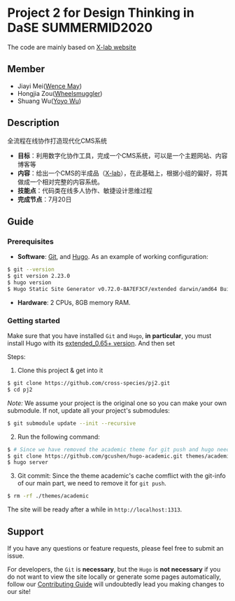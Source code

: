 # Project 2 for Design Thinking in DaSE SUMMERMID2020

The code are mainly based on [X-lab website](https://github.com/X-lab2017/xlab-website)

## Member

- Jiayi Mei([Wence May](https://github.com/orgs/cross-species/people/Wence-May))
- Hongjia Zou([Wheelsmuggler](https://github.com/Wheelsmuggler))
- Shuang Wu([Yoyo Wu](https://github.com/orgs/cross-species/people/1054096100))

## Description

全流程在线协作打造现代化CMS系统

- **目标**：利用数字化协作工具，完成一个CMS系统，可以是一个主题网站、内容博客等
- **内容**：给出一个CMS的半成品（[X-lab](https://github.com/X-lab2017/xlab-website)），在此基础上，根据小组的偏好，将其做成一个相对完整的内容系统。
- **技能点**：代码类在线多人协作、敏捷设计思维过程
- **完成节点**：7月20日

## Guide

### Prerequisites

* **Software**: [Git][git-install], and [Hugo][hugo-install]. As an example of working configuration:
```bash
$ git --version
$ git version 2.23.0
$ hugo version
$ Hugo Static Site Generator v0.72.0-8A7EF3CF/extended darwin/amd64 BuildDate: 2020-05-31T12:12:33Z
```

* **Hardware**: 2 CPUs, 8GB memory RAM.

### Getting started

Make sure that you have installed `Git` and `Hugo`, **in particular**, you must install Hugo with its [extended_0.65+ version][hugo-version]. And then set

Steps:

1. Clone this project & get into it
```bash
$ git clone https://github.com/cross-species/pj2.git
$ cd pj2
```
*Note:*
We assume your project is the original one so you can make your own submodule.
If not, update all your project's submodules:
```bash
$ git submodule update --init --recursive
```

2. Run the following command:
```bash
$ # Since we have removed the academic theme for git push and hugo needs theme, we then reinstall it.
$ git clone https://github.com/gcushen/hugo-academic.git themes/academic
$ hugo server
```

3. Git commit: 
Since the theme academic's cache comflict with the git-info of our main part, we need to remove it for `git push`.
```bash
$ rm -rf ./themes/academic
```

The site will be ready after a while in `http://localhost:1313`.

## Support

If you have any questions or feature requests, please feel free to submit an issue.

For developers, the `Git` is **necessary**, but the `Hugo` is **not necessary** if you do not want to view the site locally or generate some pages automatically, follow our [Contributing Guide](https://github.com/cross-species/pj2/blob/master/xlab-website/CONTRIBUTING.zh-CN.md) will undoubtedly lead you making changes to our site!


[git-install]: https://git-scm.com/downloads

[hugo-install]: https://gohugo.io/getting-started/installing/#quick-install

[hugo-version]: https://github.com/gohugoio/hugo/releases
